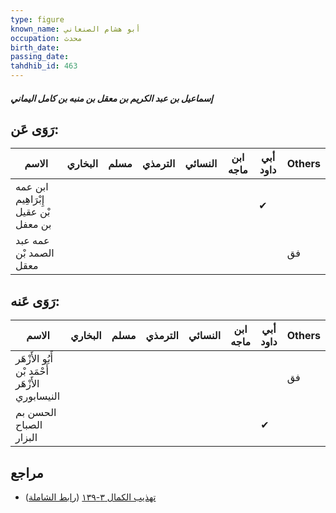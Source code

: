 ```yaml
---
type: figure
known_name: أبو هشام الصنعاني
occupation: محدث
birth_date:
passing_date:
tahdhib_id: 463
---
```

##### إسماعيل بن عبد الكريم بن معقل بن منبه بن كامل اليماني

## رَوَى عَن:
| الاسم                                | البخاري | مسلم | الترمذي | النسائي | ابن ماجه | أبي داود | Others |
| ------------------------------------ | ------- | ---- | ------- | ------- | -------- | -------- | ------ |
| ابن عمه إِبْرَاهِيم بْن عقيل بن معفل |         |      |         |         |          | ✔        |        |
| عمه عبد الصمد بْن معقل               |         |      |         |         |          |          | فق     |
## رَوَى عَنه:
| الاسم                                            | البخاري | مسلم | الترمذي | النسائي | ابن ماجه | أبي داود | Others |
| ------------------------------------------------ | ------- | ---- | ------- | ------- | -------- | -------- | ------ |
| أَبُو الأَزْهَر أَحْمَد بْن الأَزْهَر النيسابوري |         |      |         |         |          |          | فق     |
| الحسن بم الصباح البزار                           |         |      |         |         |          | ✔        |        |
## مراجع
- [تهذيب الكمال ٣-١٣٩](obsidian://open?vault=Tahdhib-al-Kamal&file=Figures/٤٦٣-إسماعيل%20بن%20عبد%20الكريم%20بن%20معقل%20بن%20منبه%20بن%20كامل%20اليماني) ([رابط الشاملة](https://shamela.ws/book/3722/1153))